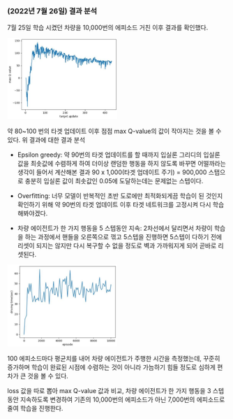 ### (2022년 7월 26일) 결과 분석
7월 25일 학습 시켰던 차량을 10,000번의 에피소드 거친 이후 결과를 확인했다. 

<img src="https://github.com/sh02092/unity-ml-agents-DQN-based/blob/dab711a1f125e8a757988684932ea3831affb4e4/Image/max%20Q-value%20220725.PNG" width="50%" height="50%">

약 80~100 번의 타겟 업데이트 이후 점점 max Q-value의 값이 작아지는 것을 볼 수 있다. 
위 결과에 대한 결과 분석

* Epsilon greedy: 약 90번의 타겟 업데이트를 할 때까지 입실론 그리디의 입실론 값을 최솟값에 수렴하게 하여 더이상 랜덤한 행동을 하지 않도록 바꾸면 어떨까라는 생각이 들어서 계산해본 결과 90 x 1,000(타겟 업데이트 주기) = 900,000 스탭으로 충분히 입실론 값이 최솟값인 0.05에 도달하는데는 문제없는 스텝이다. 

* Overfitting: 너무 모델이 반복적인 초반 도로에만 최적화되게끔 학습이 된 것인지 확인하기 위해 약 90번의 타겟 업데이트 이후 타겟 네트워크를 고정시켜 다시 학습해봐야겠다.

* 차량 에이전트가 한 가지 행동을 5 스텝동안 지속: 2차선에서 달리면서 차량이 학습을 하는 과정에서 핸들을 오른쪽으로 꺾고 5스텝을 진행하면 5스텝이 다하기 전에 리셋이 되지는 않지만 다시 복구할 수 없을 정도로 벽과 가까워지게 되어 곧바로 리셋된다.

<img src="https://github.com/sh02092/unity-ml-agents-DQN-based/blob/dab711a1f125e8a757988684932ea3831affb4e4/Image/driving%20time%20220725.PNG" width="50%" height="50%">

100 에피소드마다 평균치를 내어 차량 에이전트가 주행한 시간을 측정했는데, 꾸준히 증가하며 학습이 완료된 시점에 수렴하는 것이 아니라 가늠하기 힘들 정도로 심하게 편차가 큰 것을 볼 수 있다.

loss 값을 따로 뽑아 max Q-value 값과 비교, 차량 에이전트가 한 가지 행동을 3 스텝동안 지속하도록 변경하여 기존의 10,000번의 에피소드가 아닌 7,000번의 에피소드로 줄여 학습을 진행한다.